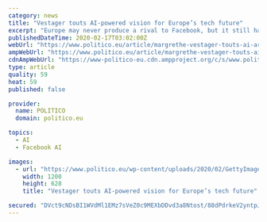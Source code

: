 ```yaml
---
category: news
title: "Vestager touts AI-powered vision for Europe’s tech future"
excerpt: "Europe may never produce a rival to Facebook, but it still has a chance of outpacing rivals in Silicon Valley or Shenzhen thanks to a coming wave of artificial intelligence powered by industrial data ... That you can actually do your research, you can develop things, you can make it, you can deploy it,\" she said. In order to succeed, however ..."
publishedDateTime: 2020-02-17T03:02:00Z
webUrl: "https://www.politico.eu/article/margrethe-vestager-touts-ai-artificial-intelligence-powered-vision-for-europe-tech-future/"
ampWebUrl: "https://www.politico.eu/article/margrethe-vestager-touts-ai-artificial-intelligence-powered-vision-for-europe-tech-future/amp/"
cdnAmpWebUrl: "https://www-politico-eu.cdn.ampproject.org/c/s/www.politico.eu/article/margrethe-vestager-touts-ai-artificial-intelligence-powered-vision-for-europe-tech-future/amp/"
type: article
quality: 59
heat: 59
published: false

provider:
  name: POLITICO
  domain: politico.eu

topics:
  - AI
  - Facebook AI

images:
  - url: "https://www.politico.eu/wp-content/uploads/2020/02/GettyImages-1198371791-1-1200x628.jpg"
    width: 1200
    height: 628
    title: "Vestager touts AI-powered vision for Europe’s tech future"

secured: "DVct9cNDsBI1WVdMl1EMz7sVeZ0c9MEXbDDvd3a8Ntost/88dPdrkeV2yntpJz2uDrKtjdsPq0eFLF+2E8wbmDOxoGmy3J+HVJC1xCsrtrusHi8DdPqJRfKN6hebhNA9TvAq6Y8d6e3vKZwMrFijaEyS2M+DqXCBi0FWDMLucVGimik0nzNfmgjKPWJs2G1/AgjKDIB0doM0cYT24wEdCUmpJUAsrYa63OvknYVUNoEj70OgY9nQQN4X71Cj8pUt3gm2Q8oahHHS1gj/USwARNGzqTE35ooye8aZmZBN040q3AXxkQaO+hVDL1FBGqL1pwJZoDtgK0uuU1hssronWntgo9SJd7IV6LMeDZqgYsHMyxAkM4gwQ0Qh83h2HHWz6uSWNflAuSSbQTexmivnOOtH/wPR1gEkNKFIOQBoXgxqoQfA1WS8JVy0gjEhRnPdjKUD25uCErMg2DmDif3ueVuWa4NeEAIfOQ/JgnxrOzQ=;yIollgOKakGb/lVnyISB5w=="
---
```


